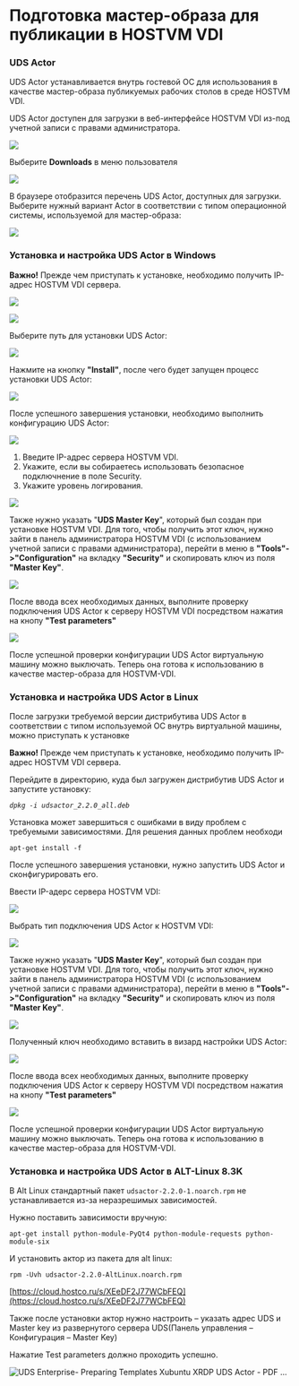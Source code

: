# Подготовка мастер-образа для публикации в HOSTVM VDI

### UDS Actor

UDS Actor устанавливается внутрь гостевой ОС для использования в качестве мастер-образа публикуемых рабочих столов в среде HOSTVM VDI.

UDS Actor доступен для загрузки в веб-интерфейсе HOSTVM VDI из-под учетной записи с правами администратора. 

![](../../.gitbook/assets/image%20%2816%29.png)

Выберите **Downloads** в меню пользователя

![](../../.gitbook/assets/image%20%2819%29.png)

В браузере отобразится перечень UDS Actor, доступных для загрузки. Выберите нужный вариант Actor в соответствии с типом операционной системы, используемой для мастер-образа:

![](../../.gitbook/assets/image%20%287%29.png)

### Установка и настройка UDS Actor в Windows

**Важно!** Прежде чем приступать к установке, необходимо получить IP-адрес HOSTVM VDI сервера.

![](../../.gitbook/assets/image%20%2814%29.png)

![](../../.gitbook/assets/image%20%2817%29.png)

Выберите путь для установки UDS Actor:

![](../../.gitbook/assets/image%20%2810%29.png)

Нажмите на кнопку **"Install"**, после чего будет запущен процесс установки UDS Actor:

![](../../.gitbook/assets/image%20%284%29.png)

 После успешного завершения установки, необходимо выполнить конфигурацию UDS Actor:

![](../../.gitbook/assets/image%20%288%29.png)

1. Введите IP-адрес сервера HOSTVM VDI.
2. Укажите, если вы собираетесь использовать безопасное подключнение в поле Security.
3. Укажите уровень логирования.

![](../../.gitbook/assets/image%20%2813%29.png)

Также нужно указать "**UDS Master Key**", который был создан при установке HOSTVM VDI. Для того, чтобы получить этот ключ, нужно зайти в панель администратора HOSTVM VDI \(с использованием  учетной записи с правами администратора\), перейти в меню в **"Tools"-&gt;"Configuration"** на вкладку **"Security"** и скопировать ключ из поля **"Master Key"**.

![](../../.gitbook/assets/image%20%2812%29.png)

После ввода всех необходимых данных, выполните проверку подключения UDS Actor к серверу HOSTVM VDI посредством нажатия на кнопу **"Test parameters"**

![](../../.gitbook/assets/image%20%283%29.png)

После успешной проверки конфигурации UDS Actor виртуальную машину можно выключать. Теперь она готова к использованию в качестве мастер-образа для HOSTVM-VDI.

### Установка и настройка UDS Actor в Linux

После загрузки требуемой версии дистрибутива UDS Actor в соответствии с типом используемой ОС внутрь виртуальной машины, можно приступать к установке

**Важно!** Прежде чем приступать к установке, необходимо получить IP-адрес HOSTVM VDI сервера.

Перейдите в директорию, куда был загружен дистрибутив UDS Actor и запустите установку:

_`dpkg -i udsactor_2.2.0_all.deb`_

Установка может завершиться с ошибками в виду проблем с требуемыми зависимостями. Для решения данных проблем необходи 

`apt-get install -f`

После успешного завершения установки, нужно запустить UDS Actor и сконфигурировать его.

Ввести IP-адерс сервера HOSTVM VDI:

![](../../.gitbook/assets/image%20%286%29.png)

Выбрать тип подключения UDS Actor к HOSTVM VDI:

![](../../.gitbook/assets/image%20%289%29.png)

Также нужно указать "**UDS Master Key**", который был создан при установке HOSTVM VDI. Для того, чтобы получить этот ключ, нужно зайти в панель администратора HOSTVM VDI \(с использованием учетной записи с правами администратора\), перейти в меню в **"Tools"-&gt;"Configuration"** на вкладку **"Security"** и скопировать ключ из поля **"Master Key"**.

![](../../.gitbook/assets/image%20%285%29.png)

Полученный ключ необходимо вставить в визард настройки UDS Actor:

![](../../.gitbook/assets/image%20%2811%29.png)

После ввода всех необходимых данных, выполните проверку подключения UDS Actor к серверу HOSTVM VDI посредством нажатия на кнопу **"Test parameters"**

![](../../.gitbook/assets/image.png)

После успешной проверки конфигурации UDS Actor виртуальную машину можно выключать. Теперь она готова к использованию в качестве мастер-образа для HOSTVM-VDI.

### Установка и настройка UDS Actor в ALT-Linux 8.3K

В Alt Linux стандартный пакет `udsactor-2.2.0-1.noarch.rpm` не устанавливается из-за неразрешимых зависимостей.

Нужно поставить зависимости вручную:

`apt-get install python-module-PyQt4 python-module-requests python-module-six`

И установить актор из пакета для alt linux:

`rpm -Uvh udsactor-2.2.0-AltLinux.noarch.rpm`

[https://cloud.hostco.ru/s/XEeDF2J77WCbFEQ](https://cloud.hostco.ru/s/XEeDF2J77WCbFEQ)

Также после установки актор нужно настроить – указать адрес UDS и Master key из развернутого сервера UDS\(Панель управления  – Конфигурация – Master Key\)

Нажатие Test parameters должно проходить успешно.

![UDS Enterprise- Preparing Templates Xubuntu XRDP UDS Actor - PDF ...](cid:image001.jpg@01D661C7.EC29D900)

